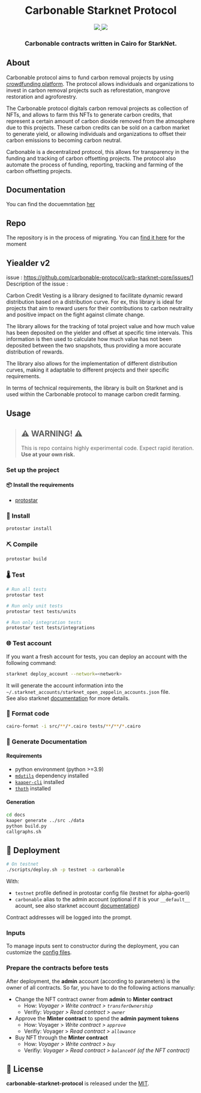 <div align="center">
  <h1 align="center">Carbonable Starknet Protocol</h1>
  <p align="center">
    <a href="https://discord.gg/zUy9UvB7cd">
        <img src="https://img.shields.io/badge/Discord-6666FF?style=for-the-badge&logo=discord&logoColor=white">
    </a>
    <a href="https://twitter.com/intent/follow?screen_name=Carbonable_io">
        <img src="https://img.shields.io/badge/Twitter-1DA1F2?style=for-the-badge&logo=twitter&logoColor=white">
    </a>       
  </p>
  <h3 align="center">Carbonable contracts written in Cairo for StarkNet.</h3>
</div>

## About

Carbonable protocol aims to fund carbon removal projects by using [crowdfunding platform](https://app.carbonable.io/). The protocol allows individuals and organizations to invest in carbon removal projects such as reforestation, mangrove restoration and agroforestry.

The Carbonable protocol digitals carbon removal projects as collection of NFTs, and allows to farm this NFTs to generate carbon credits, that represent a certain amount of carbon dioxide removed from the atmosphere due to this projects. These carbon credits can be sold on a carbon market to generate yield, or allowing individuals and organizations to offset their carbon emissions to becoming carbon neutral.

Carbonable is a decentralized protocol, this allows for transparency in the funding and tracking of carbon offsetting projects. The protocol also automate the process of funding, reporting, tracking and farming of the carbon offsetting projects.

## Documentation

You can find the docuemntation [her](https://carbonable.gitbook.io/starknet-smart-contracts/)

## Repo

The repository is in the process of migrating. You can [find it here](https://github.com/Carbonable/carbonable-starknet) for the moment


## Yiealder v2
issue : https://github.com/carbonable-protocol/carb-starknet-core/issues/1
Description of the issue : 

Carbon Credit Vesting is a library designed to facilitate dynamic reward distribution based on a distribution curve. For ex, this library is ideal for projects that aim to reward users for their contributions to carbon neutrality and positive impact on the fight against climate change.

The library allows for the tracking of total project value and how much value has been deposited on the yielder and offset at specific time intervals. This information is then used to calculate how much value has not been deposited between the two snapshots, thus providing a more accurate distribution of rewards.

The library also allows for the implementation of different distribution curves, making it adaptable to different projects and their specific requirements.

In terms of technical requirements, the library is built on Starknet and is used within the Carbonable protocol to manage carbon credit farming.


## Usage

> ## ⚠️ WARNING! ⚠️
>
> This is repo contains highly experimental code.
> Expect rapid iteration.
> **Use at your own risk.**

### Set up the project

#### 📦 Install the requirements

- [protostar](https://github.com/software-mansion/protostar)

### 🎉 Install

```bash
protostar install
```

### ⛏️ Compile

```bash
protostar build
```

### 🌡️ Test

```bash
# Run all tests
protostar test

# Run only unit tests
protostar test tests/units

# Run only integration tests
protostar test tests/integrations
```

### 🌐 Test account

If you want a fresh account for tests, you can deploy an account with the following command:

```bash
starknet deploy_account --network=<network>
```

It will generate the account information into the `~/.starknet_accounts/starknet_open_zeppelin_accounts.json` file.  
See also starknet [documentation](https://www.cairo-lang.org/docs/hello_starknet/account_setup.html#creating-an-account) for more details.

### 💋 Format code

```bash
cairo-format -i src/**/*.cairo tests/**/**/*.cairo
```

### 📝 Generate Documentation

#### Requirements

- python environment (python >=3.9)
- [`mdutils`](https://pypi.org/project/mdutils/) dependency installed
- [`kaaper-cli`](https://github.com/onlydustxyz/kaaper) installed
- [`thoth`](https://github.com/FuzzingLabs/thoth) installed

#### Generation

```bash
cd docs
kaaper generate ../src ./data
python build.py
callgraphs.sh
```

## 🚀 Deployment

```bash
# On testnet
./scripts/deploy.sh -p testnet -a carbonable
```

With:
- `testnet` profile defined in protostar config file (testnet for alpha-goerli)
- `carbonable` alias to the admin account (optional if it is your `__default__`  acount, see also starknet account [documentation](https://starknet.io/docs/hello_starknet/account_setup.html))

Contract addresses will be logged into the prompt.

### Inputs

To manage inputs sent to constructor during the deployment, you can customize the [config files](./scripts/configs/).

### Prepare the contracts before tests

After deployment, the **admin** account (according to parameters) is the owner of all contracts.
So far, you have to do the following actions manually:

- Change the NFT contract owner from **admin** to **Minter contract**
  * How: _Voyager > Write contract > `transferOwnership`_
  * Verifiy: _Voyager > Read contract > `owner`_
- Approve the **Minter contract** to spend the **admin payment tokens**
  * How: Voyager > _Write contract > `approve`_
  * Verifiy: Voyager > _Read contract > `allowance`_
- Buy NFT through the **Minter contract**
  * How: _Voyager > Write contract > `buy`_
  * Verifiy: _Voyager > Read contract > `balanceOf` (of the NFT contract)_

## 📄 License

**carbonable-starknet-protocol** is released under the [MIT](LICENSE).
